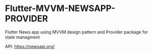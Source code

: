 # Flutter-MVVM-NEWSAPP-PROVIDER
Flutter News app using MVVM design pattern and Provider package for state managment

API: https://newsapi.org/

